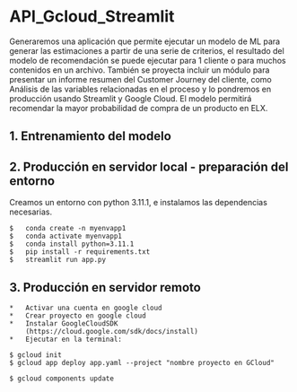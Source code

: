# API_Gcloud_Streamlit
Generaremos una aplicación que permite ejecutar un modelo de ML para generar las estimaciones a partir de una serie de criterios, el resultado del modelo de recomendación se puede ejecutar para 1 cliente o para muchos contenidos en un archivo. También se proyecta incluir un módulo para presentar un informe resumen del Customer Journey del cliente, como Análisis de las variables relacionadas en el proceso y lo pondremos en producción usando Streamlit y Google Cloud. El modelo permitirá recomendar la mayor probabilidad de compra de un producto en ELX.

##  1. Entrenamiento del modelo


##  2. Producción en servidor local - preparación del entorno

Creamos un entorno con python 3.11.1, e instalamos las dependencias necesarias.

    $   conda create -n myenvapp1
    $   conda activate myenvapp1
    $   conda install python=3.11.1
    $   pip install -r requirements.txt
    $   streamlit run app.py
    
##  3. Producción en servidor remoto

    *   Activar una cuenta en google cloud
    *   Crear proyecto en google cloud
    *   Instalar GoogleCloudSDK
        (https://cloud.google.com/sdk/docs/install)
    *   Ejecutar en la terminal:
    
    $ gcloud init
    $ gcloud app deploy app.yaml --project "nombre proyecto en GCloud"

    $ gcloud components update


